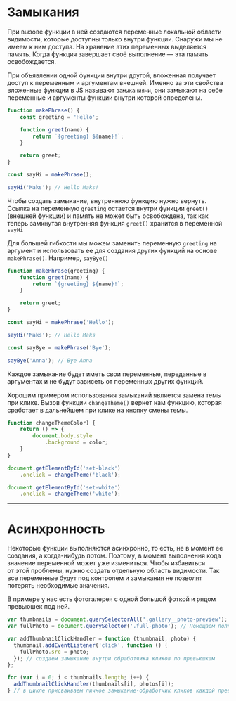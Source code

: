 # Замыкания
При вызове функции в ней создаются переменные локальной области видимости, которые доступны только внутри функции. Снаружи мы не имеем к ним доступа. На хранение этих переменных выделяется память. Когда функция завершает своё выполнение — эта память освобождается.

При объявлении одной функции внутри другой, вложенная получает доступ к переменным и аргументам внешней. Именно за эти свойства вложенные функции в JS называют `замыканиями`, они замыкают на себе переменные и аргументы функции внутри которой определены.

```js
function makePhrase() {
	const greeting = 'Hello';

	function greet(name) {
		return `{greeting} ${name}!`;
	}

	return greet;
}

const sayHi = makePhrase();

sayHi('Maks'); // Hello Maks!
```

Чтобы создать замыкание, внутреннюю функцию нужно вернуть. Ссылка на переменную `greeting` остается внутри функции `greet()` (внешней функции) и память не может быть освобождена, так как теперь замкнутая внутренняя функция `greet()` хранится в переменной `sayHi`

Для большей гибкости мы можем заменить переменную `greeting` на аргумент и использовать ее для создания других функций на основе `makePhrase()`. Например, `sayBye()`

```js
function makePhrase(greeting) {
	function greet(name) {
		return `{greeting} ${name}!`;
	}

	return greet;
}

const sayHi = makePhrase('Hello');

sayHi('Maks'); // Hello Maks

const sayBye = makePhrase('Bye');

sayBye('Anna'); // Bye Anna
```

Каждое замыкание будет иметь свои переменные, переданные в аргументах и не будут зависеть от переменных других функций.

Хорошим примером использования замыканий является замена темы при клике. Вызов функции `changeTheme()` вернет нам функцию, которая сработает в дальнейшем при клике на кнопку смены темы.

```js
function changeThemeColor) {
	return () => {
		document.body.style
			.background = color;
	}
}

document.getElementById('set-black')
	.onclick = changeTheme('black');

document.getElementById('set-white')
	.onclick = changeTheme('white');
```
___
# Асинхронность
Некоторые функции выполняются асинхронно, то есть, не в момент ее создания, а когда-нибудь потом. Поэтому, в момент выполнения кода значение переменной может уже измениться. Чтобы избавиться от этой проблемы, нужно создать отдельную область видимости. Так все переменные будут под контролем и замыкания не позволят потерять необходимые значения.

В примере у нас есть фотогалерея с одной большой фоткой и рядом превьюшек под ней. 
```js
var thumbnails = document.querySelectorAll('.gallery__photo-preview'); // Помещаем коллекцию с превью в переменную
var fullPhoto = document.querySelector('.full-photo'); // Помещаем полную фотку в пременную

var addThumbnailClickHandler = function (thumbnail, photo) {
  thumbnail.addEventListener('click', function () {
    fullPhoto.src = photo;
  }); // создаем замыкание внутри обработчика кликов по превьюшкам
};

for (var i = 0; i < thumbnails.length; i++) {
  addThumbnailClickHandler(thumbnails[i], photos[i]);
} // в цикле присваиваем личное замыкание-обработчик кликов каждой превьюшке. Клик по каждой превью вызовет свой собственный обработчик.
```